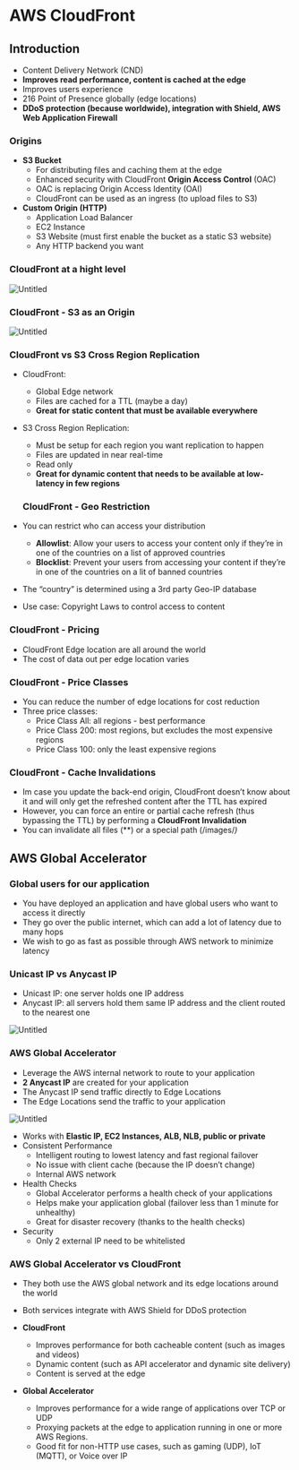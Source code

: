 # AWS CloudFront

## Introduction

- Content Delivery Network (CND)
- **Improves read performance, content is cached at the edge**
- Improves users experience
- 216 Point of Presence globally (edge locations)
- **DDoS protection (because worldwide), integration with Shield, AWS Web Application Firewall**

### Origins

- **S3 Bucket**
    - For distributing files and caching them at the edge
    - Enhanced security with CloudFront **Origin Access Control** (OAC)
    - OAC is replacing Origin Access Identity (OAI)
    - CloudFront can be used as an ingress (to upload files to S3)
- **Custom Origin (HTTP)**
    - Application Load Balancer
    - EC2 Instance
    - S3 Website (must first enable the bucket as a static S3 website)
    - Any HTTP backend you want

### CloudFront at a hight level

![Untitled](https://s3-us-west-2.amazonaws.com/secure.notion-static.com/37a9a821-f054-4d97-98a4-8d9e230d9010/Untitled.png)

### CloudFront - S3 as an Origin

![Untitled](https://s3-us-west-2.amazonaws.com/secure.notion-static.com/cee8d175-57dd-44dc-afd3-035306fad996/Untitled.png)

### CloudFront vs S3 Cross Region Replication

- CloudFront:
    - Global Edge network
    - Files are cached for a TTL (maybe a day)
    - **Great for static content that must be available everywhere**
- S3 Cross Region Replication:
    - Must be setup for each region you want replication to happen
    - Files are updated in near real-time
    - Read only
    - **Great for dynamic content that needs to be available at low-latency in few regions**

    ### CloudFront - Geo Restriction

- You can restrict who can access your distribution
    - **Allowlist**: Allow your users to access your content only if they’re in one of the countries on a list of approved countries
    - **Blocklist**: Prevent your users from accessing your content if they’re in one of the countries on a lit of banned countries
- The “country” is determined using a 3rd party Geo-IP database
- Use case: Copyright Laws to control access to content

### CloudFront - Pricing

- CloudFront Edge location are all around the world
- The cost of data out per edge location varies

### CloudFront - Price Classes

- You can reduce the number of edge locations for cost reduction
- Three price classes:
    - Price Class All: all regions - best performance
    - Price Class 200: most regions, but excludes the most expensive regions
    - Price Class 100: only the least expensive regions

### CloudFront - Cache Invalidations

- Im case you update the back-end origin, CloudFront doesn’t know about it and will only get the refreshed content after the TTL has expired
- However, you can force an entire or partial cache refresh (thus bypassing the TTL) by performing a **CloudFront Invalidation**
- You can invalidate all files (**) or a special path (/images/*)*

## AWS Global Accelerator

### Global users for our application

- You have deployed an application and have global users who want to access it directly
- They go over the public internet, which can add a lot of latency due to many hops
- We wish to go as fast as possible through AWS network to minimize latency

### Unicast IP vs Anycast IP

- Unicast IP: one server holds one IP address
- Anycast IP: all servers hold them same IP address and the client routed to the nearest one

![Untitled](https://s3-us-west-2.amazonaws.com/secure.notion-static.com/9d2a77f1-a9e3-4a67-a1d4-21f17318ddf5/Untitled.png)

### AWS Global Accelerator

- Leverage the AWS internal network to route to your application
- **2 Anycast IP** are created for your application
- The Anycast IP send traffic directly to Edge Locations
- The Edge Locations send the traffic to your application

![Untitled](https://s3-us-west-2.amazonaws.com/secure.notion-static.com/71649389-9f5a-4816-b4bf-10f5f72464ea/Untitled.png)

- Works with **Elastic IP, EC2 Instances, ALB, NLB, public or private**
- Consistent Performance
    - Intelligent routing to lowest latency and fast regional failover
    - No issue with client cache (because the IP doesn’t change)
    - Internal AWS network
- Health Checks
    - Global Accelerator performs a health check of your applications
    - Helps make your application global (failover less than 1 minute for unhealthy)
    - Great for disaster recovery (thanks to the health checks)
- Security
    - Only 2 external IP need to be whitelisted

### AWS Global Accelerator vs CloudFront

- They both use the AWS global network and its edge locations around the world
- Both services integrate with AWS Shield for DDoS protection

- **CloudFront**
    - Improves performance for both cacheable content (such as images and videos)
    - Dynamic content (such as API accelerator and dynamic site delivery)
    - Content is served at the edge
- **Global Accelerator**
    - Improves performance for a wide range of applications over TCP or UDP
    - Proxying packets at the edge to application running in one or more AWS Regions.
    - Good fit for non-HTTP use cases, such as gaming (UDP), IoT (MQTT), or Voice over IP